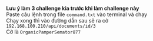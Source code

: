 <strong> Lưu ý làm 3 challenge kia trước khi làm challenge này</strong><br/>
Paste câu lệnh trong file <code>command.txt</code> vào terminal và chạy<br/>
Chạy xong thì vào đường dẫn sau sẽ ra cờ <code>192.168.100.210/api/documents/id/3</code><br/>
Cờ là <code>OrganicPamperSemator877</code>
